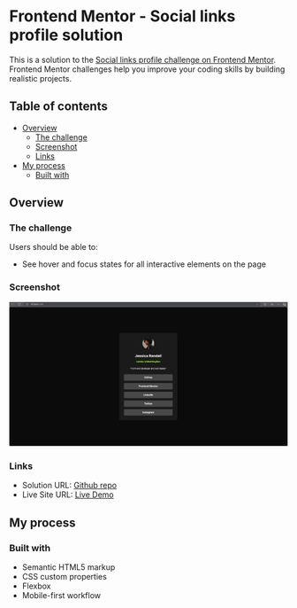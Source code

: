 # Frontend Mentor - Social links profile solution

This is a solution to the [Social links profile challenge on Frontend Mentor](https://www.frontendmentor.io/challenges/social-links-profile-UG32l9m6dQ). Frontend Mentor challenges help you improve your coding skills by building realistic projects. 

## Table of contents

- [Overview](#overview)
  - [The challenge](#the-challenge)
  - [Screenshot](#screenshot)
  - [Links](#links)
- [My process](#my-process)
  - [Built with](#built-with)

## Overview

### The challenge

Users should be able to:

- See hover and focus states for all interactive elements on the page

### Screenshot

![](./assets/images/Screenshot%20(14).png)

### Links

- Solution URL: [Github repo](https://github.com/DMK980/social-links)
- Live Site URL: [Live Demo](https://dmk980.github.io/social-links/)

## My process

### Built with

- Semantic HTML5 markup
- CSS custom properties
- Flexbox
- Mobile-first workflow
